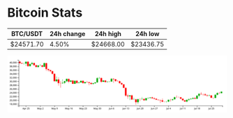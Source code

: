 # Bitcoin Stats

BTC/USDT|24h change|24h high|24h low|
|---|---|---|---|
|$24571.70|4.50%|$24668.00|$23436.75|

<img src="./chart.svg">
